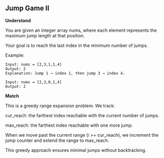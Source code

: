 ## Jump Game II

**Understand**

You are given an integer array nums, where each element represents the maximum jump length at that position.

Your goal is to reach the last index in the minimum number of jumps.

Example:

```
Input: nums = [2,3,1,1,4]
Output: 2
Explanation: Jump 1 → index 1, then jump 3 → index 4.

Input: nums = [2,3,0,1,4]
Output: 2
```

**Match**

This is a greedy range expansion problem.
We track:

cur_reach: the farthest index reachable with the current number of jumps.

max_reach: the farthest index reachable with one more jump.

When we move past the current range (i >= cur_reach),
we increment the jump counter and extend the range to max_reach.

This greedy approach ensures minimal jumps without backtracking.
